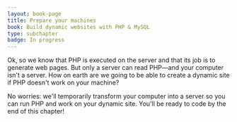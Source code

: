 ```yaml
---
layout: book-page
title: Prepare your machines
book: Build dynamic websites with PHP & MySQL
type: subchapter
badge: In progress
---
```


Ok, so we know that PHP is executed on the server and that its job is to generate web pages. But only a server can read PHP—and your computer isn't a server. How on earth are we going to be able to create a dynamic site if PHP doesn't work on your machine?

No worries: we'll temporarily transform your computer into a server so you can run PHP and work on your dynamic site. You'll be ready to code by the end of this chapter!

